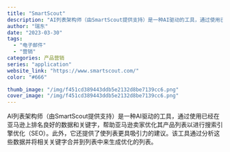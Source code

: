 ```yaml
---
title: "SmartScout"
description: "AI列表架构师（由SmartScout提供支持）是一种AI驱动的工具，通过使用已经在亚马逊上排名良好的数据和关键字，帮助"
author: "瑞东"
date: "2023-03-30"
tags:
  - "电子邮件"
  - "营销"
categories: 产品营销
series: "application"
website_link: "https://www.smartscout.com/"
color: "#666"

thumb_image: "/img/f451cd389443ddb5e2132d8be7139cc6.png"
cover_image: "/img/f451cd389443ddb5e2132d8be7139cc6.png"
---
```


AI列表架构师（由SmartScout提供支持）是一种AI驱动的工具，通过使用已经在亚马逊上排名良好的数据和关键字，帮助亚马逊卖家优化其产品列表以进行搜索引擎优化（SEO）。此外，它还提供了使列表更具吸引力的建议。该工具通过分析这些数据并将相关关键字合并到列表中来生成优化的列表。 